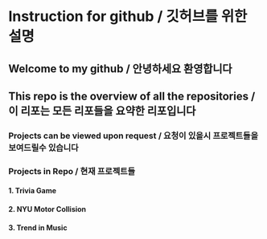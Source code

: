 # Instruction for github / 깃허브를 위한 설명

## Welcome to my github / 안녕하세요 환영합니다

## This repo is the overview of all the repositories / 이 리포는 모든 리포들을 요약한 리포입니다

### Projects can be viewed upon request / 요청이 있을시 프로젝트들을 보여드릴수 있습니다

### Projects in Repo / 현재 프로젝트들

#### 1. Trivia Game

#### 2. NYU Motor Collision

#### 3. Trend in Music 
